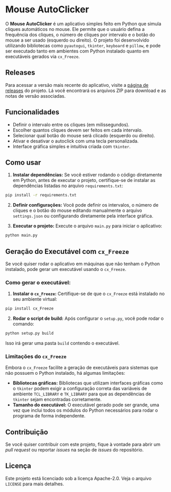 # Mouse AutoClicker
O **Mouse AutoClicker** é um aplicativo simples feito em Python que simula cliques automáticos no mouse. Ele permite que o usuário defina a frequência dos cliques, o número de cliques por intervalo e o botão do mouse a ser usado (esquerdo ou direito). O projeto foi desenvolvido utilizando bibliotecas como `pyautogui`, `tkinter`, `keyboard` e `pillow`, e pode ser executado tanto em ambientes com Python instalado quanto em executáveis gerados via `cx_Freeze`.

## Releases
Para acessar a versão mais recente do aplicativo, visite a [página de releases](https://github.com/henrilima/autoclick/releases) do projeto. Lá você encontrará os arquivos ZIP para download e as notas de versão associadas.

## Funcionalidades
- Definir o intervalo entre os cliques (em milissegundos).
- Escolher quantos cliques devem ser feitos em cada intervalo.
- Selecionar qual botão do mouse será clicado (esquerdo ou direito).
- Ativar e desativar o autoclick com uma tecla personalizada.
- Interface gráfica simples e intuitiva criada com `tkinter`.

## Como usar
1. **Instalar dependências:**
   Se você estiver rodando o código diretamente em Python, antes de executar o projeto, certifique-se de instalar as dependências listadas no arquivo `requirements.txt`:
```bash
pip install -r requirements.txt
```
2. **Definir configurações:**
Você pode definir os intervalos, o número de cliques e o botão do mouse editando manualmente o arquivo `settings.json` ou configurando diretamente pela interface gráfica.

3. **Executar o projeto:**
Execute o arquivo `main.py` para iniciar o aplicativo:
```bash
python main.py
```

## Geração do Executável com `cx_Freeze`
Se você quiser rodar o aplicativo em máquinas que não tenham o Python instalado, pode gerar um executável usando o `cx_Freeze`.

### Como gerar o executável:
1. **Instalar o `cx_Freeze`:**
Certifique-se de que o `cx_Freeze` está instalado no seu ambiente virtual:

```bash
pip install cx_Freeze
```

2. **Rodar o script de build:**
Após configurar o `setup.py`, você pode rodar o comando:

```bash
python setup.py build
```

Isso irá gerar uma pasta `build` contendo o executável.

### Limitações do `cx_Freeze`
Embora o `cx_Freeze` facilite a geração de executáveis para sistemas que não possuem o Python instalado, há algumas limitações:
- **Bibliotecas gráficas:** Bibliotecas que utilizam interfaces gráficas como o `tkinter` podem exigir a configuração correta das variáveis de ambiente `TCL_LIBRARY` e `TK_LIBRARY` para que as dependências de `tkinter` sejam encontradas corretamente.
- **Tamanho do executável:** O executável gerado pode ser grande, uma vez que inclui todos os módulos do Python necessários para rodar o programa de forma independente.

## Contribuição
Se você quiser contribuir com este projeto, fique à vontade para abrir um _pull request_ ou reportar _issues_ na seção de _issues_ do repositório.

## Licença
Este projeto está licenciado sob a licença Apache-2.0. Veja o arquivo `LICENSE` para mais detalhes.
